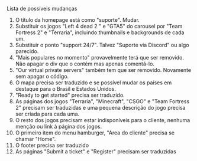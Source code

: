 Lista de possíveis mudanças

1. O título da homepage está como "suporte". Mudar.
2. Substituir os jogos "Left 4 dead 2 " e "GTA5" do carousel por "Team Fortress 2" e "Terraria", incluindo thumbnails e backgrounds de cada um.
3. Substituir o ponto "support 24/7". Talvez "Suporte via Discord" ou algo parecido.
4. "Mais populares no momento" provavelmente terá que ser removido. Não apagar o div que o contém mas apenas comentá-lo.
5. "Our virtual private servers" também tem que ser removido. Novamente sem apagar o código.
6. O mapa precisa ser traduzido e se possível mudar os países em destaque para o Brasil e Estados Unidos.
7. "Ready to get started" precisa ser traduzido.
8. As páginas dos jogos "Terraria", "Minecraft", "CSGO" e "Team Fortress 2" precisam ser traduzidas e uma pequena descrição do jogo precisa ser criada para cada uma.
9. O resto dos jogos precisam estar indisponíveis para o cliente, nenhuma menção ou link à página dos jogos.
10. O primeiro item do menu hamburger, "Area do cliente" precisa se chamar "Home".
11. O footer precisa ser traduzido
12. As páginas "Submit a ticket" e "Register" precisam ser traduzidas
